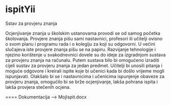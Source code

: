 ispitYii
====
Sstav za provjeru znanja

Ocjenjivanje znanja u školskim ustanovama provodi se od samog početka školovanja. Provjere znanja pišu sami nastavnici, profesori ili učitelji ovisno o svom planu i programu rada i o kolegiju za koji su odgovorni. U većini slučajeva iste provjere znanja pišu se na papiru. Razvijanje tehnologije i njezino korištenje u svakodnevnici dovele su do ideje za izgradnjom sustava za provjeru znanja na računalu. Putem sustava bilo bi omogućeno izraditi cijeli sustav za provjeru znanja za jedan predmet. Učitelji bi unosili pitanja i moguće odgovore i kreirali ispite koje bi učenici kada bi došlo vrijeme mogli ispunjavati. Olakšalo bi se i nastavnicima i učenicima ispunjenje obaveze za provjeru znanja, omogućilo bi se brže ocjenjivanje, lakša pohrana ispita i lakša provjera stečenih ocjena. 

====
 Dokumentacija --> MojIspit.docx
